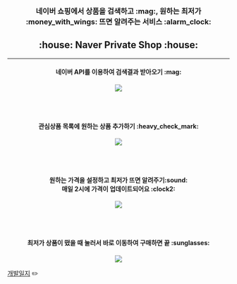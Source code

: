 <h3 align="center">
   네이버 쇼핑에서 상품을 검색하고 :mag:, 원하는 최저가 :money_with_wings: 뜨면 알려주는 서비스 :alarm_clock:
</h3>
<h2 align="center">:house: Naver Private Shop :house:</h2>


* * *

<h4 align="center"> 네이버 API를 이용하여 검색결과 받아오기 :mag: </h4>
<p align="center"><img src="https://user-images.githubusercontent.com/50096655/116368510-5e1a7700-a843-11eb-9af2-fa162b928dd5.gif"></img></p>

<br>
<br>

<h4 align="center"> 관심상품 목록에 원하는 상품 추가하기 :heavy_check_mark: </h4>
<p align="center"><img src="https://user-images.githubusercontent.com/50096655/116368529-62df2b00-a843-11eb-94b4-964a7312134e.gif"></img></p>

<br>
<br>


<h4 align="center"> 원하는 가격을 설정하고 최저가 뜨면 알려주기:sound:<br> 매일 2시에 가격이 업데이트되어요 :clock2: </h4>
<p align="center"><img src="https://user-images.githubusercontent.com/50096655/116368537-65418500-a843-11eb-8a5a-3188a1a4919e.gif"></img></p>

<br>
<br>

<h4 align="center"> 최저가 상품이 떴을 때 눌러서 바로 이동하여 구매하면 끝 :sunglasses:  </h4>
<p align="center"><img src="https://user-images.githubusercontent.com/50096655/116368548-683c7580-a843-11eb-8593-92db4b09900f.gif"></img></p>


[개발일지](https://yeon-woo-kim.tistory.com/category/Spring/%EB%82%98%EB%A7%8C%EC%9D%98%20%EB%84%A4%EC%9D%B4%EB%B2%84%EC%87%BC%ED%95%91%20%EC%85%80%EB%9E%99%EC%83%B5) :pencil2:
